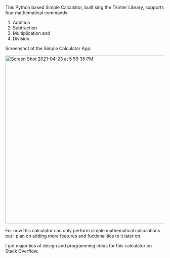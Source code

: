 This Python based Simple Calculator, built sing the Tkinter Library, supports four mathematical commands:

1. Addition
2. Subtraction
3. Multiplication and
4. Division

Screenshot of the Simple Calculator App:

<img width="531" alt="Screen Shot 2021-04-23 at 5 59 35 PM" src="https://user-images.githubusercontent.com/47918831/115901327-bedf3380-a480-11eb-93e9-c38cc527d3ed.png">

For now this calculator can only perform simple mathematical calculations but I plan on adding more features and fuctionalities to it later on.

I got majorities of design and programming ideas for this calculator on Stack Overflow.

